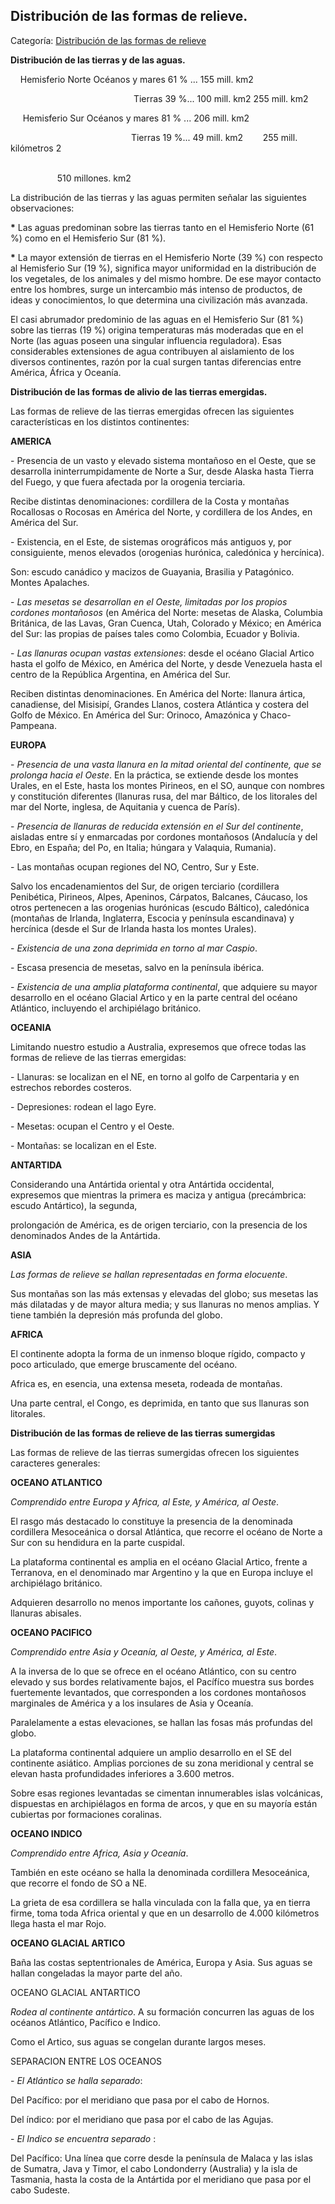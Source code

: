 ## Distribución de las formas de relieve.

Categoría: [Distribución de las formas de relieve](http://descubrircorrientes.com.ar/2012/index.php/1475-geografia/3-geomorfologia/constitucion-externa-de-la-tierra/distribucion-de-las-formas-de-relieve)

**Distribución de las tierras y de las aguas.**

    Hemisferio Norte Océanos y mares 61 % ... 155 mill. km2

                                                  Tierras 39 %... 100 mill. km2 255 mill. km2

     Hemisferio Sur Océanos y mares 81 % ... 206 mill. km2 

                                                 Tierras 19 %... 49 mill. km2        255 mill. kilómetros 2

                                                                                                                                                   510 millones. km2

La distribución de las tierras y las aguas permiten señalar las siguientes observaciones:

**\*** Las aguas predominan sobre las tierras tanto en el Hemisferio Norte (61 %) como en el Hemisferio Sur (81 %).

**\*** La mayor extensión de tierras en el Hemisferio Norte (39 %) con respecto al Hemisferio Sur (19 %), significa mayor uniformidad en la distribución de los vegetales, de los animales y del mismo hombre. De ese mayor contacto entre los hombres, surge un intercambio más intenso de productos, de ideas y conocimientos, lo que determina una civilización más avanzada.

El casi abrumador predominio de las aguas en el Hemisferio Sur (81 %) sobre las tierras (19 %) origina temperaturas más moderadas que en el Norte (las aguas poseen una singular influencia reguladora). Esas considerables extensiones de agua contribuyen al aislamiento de los diversos continentes, razón por la cual surgen tantas diferencias entre América, África y Oceanía.

**Distribución de las formas de alivio de las tierras emergidas.**

Las formas de relieve de las tierras emergidas ofrecen las siguientes características en los distintos continentes:

**AMERICA**

\- Presencia de un vasto y elevado sistema montañoso en el Oeste, que se desarrolla ininterrumpidamente de Norte a Sur, desde Alaska hasta Tierra del Fuego, y que fuera afectada por la orogenia terciaria.

Recibe distintas denominaciones: cordillera de la Costa y montañas Rocallosas o Rocosas en América del Norte, y cordillera de los Andes, en América del Sur.

\- Existencia, en el Este, de sistemas orográficos más antiguos y, por consiguiente, menos elevados (orogenias hurónica, caledónica y hercínica).

Son: escudo canádico y macizos de Guayania, Brasilia y Patagónico. Montes Apalaches.

\- _Las mesetas se desarrollan en el Oeste, limitadas por los propios cordones montañosos_ (en América del Norte: mesetas de Alaska, Columbia Británica, de las Lavas, Gran Cuenca, Utah, Colorado y México; en América del Sur: las propias de países tales como Colombia, Ecuador y Bolivia.

\- _Las llanuras ocupan vastas extensiones_: desde el océano Glacial Artico hasta el golfo de México, en América del Norte, y desde Venezuela hasta el centro de la República Argentina, en América del Sur.

Reciben distintas denominaciones. En América del Norte: llanura ártica, canadiense, del Misisipí, Grandes Llanos, costera Atlántica y costera del Golfo de México. En América del Sur: Orinoco, Amazónica y Chaco-Pampeana.

**EUROPA**

\- _Presencia de una vasta llanura en la mitad oriental del continente, que se prolonga hacia el Oeste_. En la práctica, se extiende desde los montes Urales, en el Este, hasta los montes Pirineos, en el SO, aunque con nombres y constitución diferentes (llanuras rusa, del mar Báltico, de los litorales del mar del Norte, inglesa, de Aquitania y cuenca de París).

\- _Presencia de llanuras de reducida extensión en el Sur del continente_, aisladas entre sí y enmarcadas por cordones montañosos (Andalucía y del Ebro, en España; del Po, en Italia; húngara y Valaquia, Rumania).

\- Las montañas ocupan regiones del NO, Centro, Sur y Este.

Salvo los encadenamientos del Sur, de origen terciario (cordillera Penibética, Pirineos, Alpes, Apeninos, Cárpatos, Balcanes, Cáucaso, los otros pertenecen a las orogenias hurónicas (escudo Báltico), caledónica (montañas de Irlanda, Inglaterra, Escocia y península escandinava) y hercínica (desde el Sur de Irlanda hasta los montes Urales).

\- _Existencia de una zona deprimida en torno al mar Caspio_.

\- Escasa presencia de mesetas, salvo en la península ibérica.

\- _Existencia de una amplia plataforma continental_, que adquiere su mayor desarrollo en el océano Glacial Artico y en la parte central del océano Atlántico, incluyendo el archipiélago británico.

**OCEANIA**

Limitando nuestro estudio a Australia, expresemos que ofrece todas las formas de relieve de las tierras emergidas:

\- Llanuras: se localizan en el NE, en torno al golfo de Carpentaria y en estrechos rebordes costeros.

\- Depresiones: rodean el lago Eyre.

\- Mesetas: ocupan el Centro y el Oeste.

\- Montañas: se localizan en el Este.

**ANTARTIDA**

Considerando una Antártida oriental y otra Antártida occidental, expresemos que mientras la primera es maciza y antigua (precámbrica: escudo Antártico), la segunda,

prolongación de América, es de origen terciario, con la presencia de los denominados Andes de la Antártida.

**ASIA**

_Las formas de relieve se hallan representadas en forma elocuente_.

Sus montañas son las más extensas y elevadas del globo; sus mesetas las más dilatadas y de mayor altura media; y sus llanuras no menos amplias. Y tiene también la depresión más profunda del globo.

**AFRICA**

El continente adopta la forma de un inmenso bloque rígido, compacto y poco articulado, que emerge bruscamente del océano.

Africa es, en esencia, una extensa meseta, rodeada de montañas.

Una parte central, el Congo, es deprimida, en tanto que sus llanuras son litorales.

**Distribución de las formas de relieve de las tierras sumergidas**

Las formas de relieve de las tierras sumergidas ofrecen los siguientes caracteres generales:

**OCEANO ATLANTICO**

_Comprendido entre Europa y Africa, al Este, y América, al Oeste_.

El rasgo más destacado lo constituye la presencia de la denominada cordillera Mesoceánica o dorsal Atlántica, que recorre el océano de Norte a Sur con su hendidura en la parte cuspidal.

La plataforma continental es amplia en el océano Glacial Artico, frente a Terranova, en el denominado mar Argentino y la que en Europa incluye el archipiélago británico.

Adquieren desarrollo no menos importante los cañones, guyots, colinas y llanuras abisales.

**OCEANO PACIFICO**

_Comprendido entre Asia y Oceanía, al Oeste, y América, al Este_.

A la inversa de lo que se ofrece en el océano Atlántico, con su centro elevado y sus bordes relativamente bajos, el Pacífíco muestra sus bordes fuertemente levantados, que corresponden a los cordones montañosos marginales de América y a los insulares de Asia y Oceanía.

Paralelamente a estas elevaciones, se hallan las fosas más profundas del globo.

La plataforma continental adquiere un amplio desarrollo en el SE del continente asiático. Amplias porciones de su zona meridional y central se elevan hasta profundidades inferiores a 3.600 metros.

Sobre esas regiones levantadas se cimentan innumerables islas volcánicas, dispuestas en archipiélagos en forma de arcos, y que en su mayoría están cubiertas por formaciones coralinas.

**OCEANO INDICO**

_Comprendido entre Africa, Asia y Oceanía_.

También en este océano se halla la denominada cordillera Mesoceánica, que recorre el fondo de SO a NE.

La grieta de esa cordillera se halla vinculada con la falla que, ya en tierra firme, toma toda Africa oriental y que en un desarrollo de 4.000 kilómetros llega hasta el mar Rojo.

**OCEANO GLACIAL ARTICO**

Baña las costas septentrionales de América, Europa y Asia. Sus aguas se hallan congeladas la mayor parte del año.

OCEANO GLACIAL ANTARTICO

_Rodea al continente antártico_. A su formación concurren las aguas de los océanos Atlántico, Pacífico e Indico.

Como el Artico, sus aguas se congelan durante largos meses.

SEPARACION ENTRE LOS OCEANOS

\- _El Atlántico se halla separado_:

Del Pacífico: por el meridiano que pasa por el cabo de Hornos.

Del índico: por el meridiano que pasa por el cabo de las Agujas.

\- _El Indico se encuentra separado_ :

Del Pacífico: Una línea que corre desde la península de Malaca y las islas de Sumatra, Java y Timor, el cabo Londonderry (Australia) y la isla de Tasmania, hasta la costa de la Antártida por el meridiano que pasa por el cabo Sudeste.